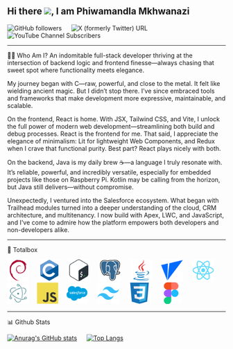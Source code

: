 ## Hi there <img src="https://cdn.pixabay.com/animation/2024/07/28/23/04/23-04-11-661_512.gif" width="40px">, I am Phiwamandla Mkhwanazi

![GitHub followers](https://img.shields.io/github/followers/phiwamandla-mkhwanazi?style=social)  &emsp; ![X (formerly Twitter) URL](https://img.shields.io/twitter/url?url=https%3A%2F%2Fx.com%2Fcodespaceza%3Flang%3Den) &emsp; ![YouTube Channel Subscribers](https://img.shields.io/youtube/channel/subscribers/UCi3RnfUQLRnPy2Uyi5tjG1w) 





---
👨‍💻 Who Am I?
An indomitable full-stack developer thriving at the intersection of backend logic and frontend finesse—always chasing that sweet spot where functionality meets elegance.

My journey began with C—raw, powerful, and close to the metal. It felt like wielding ancient magic. But I didn’t stop there. I’ve since embraced tools and frameworks that make development more expressive, maintainable, and scalable.

On the frontend, React is home. With JSX, Tailwind CSS, and Vite, I unlock the full power of modern web development—streamlining both build and debug processes. React is the frontend for me. That said, I appreciate the elegance of minimalism: Lit for lightweight Web Components, and Redux when I crave that functional purity. Best part? React plays nicely with both.

On the backend, Java is my daily brew ☕—a language I truly resonate with. It’s reliable, powerful, and incredibly versatile, especially for embedded projects like those on Raspberry Pi. Kotlin may be calling from the horizon, but Java still delivers—without compromise.

Unexpectedly, I ventured into the Salesforce ecosystem. What began with Trailhead modules turned into a deeper understanding of the cloud, CRM architecture, and multitenancy. I now build with Apex, LWC, and JavaScript, and I've come to admire how the platform empowers both developers and non-developers alike.

---
🧰 Totalbox

 <img src="https://github.com/devicons/devicon/blob/master/icons/debian/debian-original.svg" width="50px" height="50px">  &emsp; <img src="https://github.com/devicons/devicon/blob/master/icons/c/c-original.svg" width="50px" height="50px">  &emsp;<img src="https://github.com/devicons/devicon/blob/master/icons/bash/bash-original.svg" width="50px" height="50px">  &emsp; <img src="https://github.com/devicons/devicon/blob/master/icons/postgresql/postgresql-original.svg" width="50px" height="50px">  &emsp; <img src="https://github.com/devicons/devicon/blob/master/icons/java/java-original.svg" width="50px" height="50px"> &emsp; <img src="https://github.com/devicons/devicon/blob/master/icons/vite/vite-original.svg" width="50px" height="50px"> &emsp; <img src="https://github.com/devicons/devicon/blob/master/icons/react/react-original.svg" width="50px" height="50px">   &emsp; <img src="https://github.com/devicons/devicon/blob/master/icons/electron/electron-original.svg" width="50px" height="50px"> &emsp;<img src="https://github.com/devicons/devicon/blob/master/icons/javascript/javascript-original.svg" width="50px" height="50">  &emsp;<img src="https://github.com/devicons/devicon/blob/master/icons/salesforce/salesforce-original.svg" width="50px" height="50px">  &emsp; <img src="https://github.com/devicons/devicon/blob/master/icons/tailwindcss/tailwindcss-original.svg" width="50px" height="50px"> &emsp; <img src="https://github.com/devicons/devicon/blob/master/icons/css3/css3-original.svg" width="50px" height="50px"> &emsp; <img src="https://github.com/devicons/devicon/blob/master/icons/figma/figma-original.svg" width="50px" height="50px">

---
📊 Github Stats

[![Anurag's GitHub stats](https://github-readme-stats.vercel.app/api?username=phiwamandla-mkhwanazi&show_icons=true&theme=dark)](https://github.com/anuraghazra/github-readme-stats)  &emsp;
[![Top Langs](https://github-readme-stats.vercel.app/api/top-langs/?username=phiwamandla-mkhwanazi&theme=dark)](https://github.com/anuraghazra/github-readme-stats)

<!--
**Phiwamandla-Mkhwanazi/phiwamandla-mkhwanazi** is a ✨ _special_ ✨ repository because its `README.md` (this file) appears on your GitHub profile.

Here are some ideas to get you started:

- 🔭 I’m currently working on ...
- 🌱 I’m currently learning ...
- 👯 I’m looking to collaborate on ...
- 🤔 I’m looking for help with ...
- 💬 Ask me about ...
- 📫 How to reach me: ...
- 😄 Pronouns: ...
- ⚡ Fun fact: ...
-->
